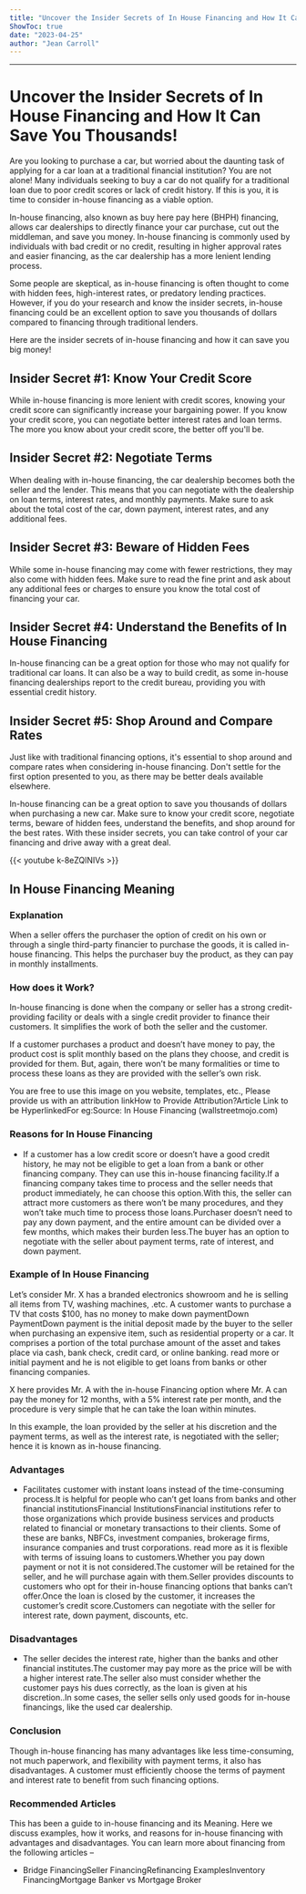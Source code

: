 ```yaml
---
title: "Uncover the Insider Secrets of In House Financing and How It Can Save You Thousands!"
ShowToc: true 
date: "2023-04-25"
author: "Jean Carroll"
---
```

*****
# Uncover the Insider Secrets of In House Financing and How It Can Save You Thousands!

Are you looking to purchase a car, but worried about the daunting task of applying for a car loan at a traditional financial institution? You are not alone! Many individuals seeking to buy a car do not qualify for a traditional loan due to poor credit scores or lack of credit history. If this is you, it is time to consider in-house financing as a viable option.

In-house financing, also known as buy here pay here (BHPH) financing, allows car dealerships to directly finance your car purchase, cut out the middleman, and save you money. In-house financing is commonly used by individuals with bad credit or no credit, resulting in higher approval rates and easier financing, as the car dealership has a more lenient lending process.

Some people are skeptical, as in-house financing is often thought to come with hidden fees, high-interest rates, or predatory lending practices. However, if you do your research and know the insider secrets, in-house financing could be an excellent option to save you thousands of dollars compared to financing through traditional lenders.

Here are the insider secrets of in-house financing and how it can save you big money!

## Insider Secret #1: Know Your Credit Score

While in-house financing is more lenient with credit scores, knowing your credit score can significantly increase your bargaining power. If you know your credit score, you can negotiate better interest rates and loan terms. The more you know about your credit score, the better off you'll be.

## Insider Secret #2: Negotiate Terms

When dealing with in-house financing, the car dealership becomes both the seller and the lender. This means that you can negotiate with the dealership on loan terms, interest rates, and monthly payments. Make sure to ask about the total cost of the car, down payment, interest rates, and any additional fees.

## Insider Secret #3: Beware of Hidden Fees

While some in-house financing may come with fewer restrictions, they may also come with hidden fees. Make sure to read the fine print and ask about any additional fees or charges to ensure you know the total cost of financing your car.

## Insider Secret #4: Understand the Benefits of In House Financing

In-house financing can be a great option for those who may not qualify for traditional car loans. It can also be a way to build credit, as some in-house financing dealerships report to the credit bureau, providing you with essential credit history.

## Insider Secret #5: Shop Around and Compare Rates

Just like with traditional financing options, it's essential to shop around and compare rates when considering in-house financing. Don't settle for the first option presented to you, as there may be better deals available elsewhere.

In-house financing can be a great option to save you thousands of dollars when purchasing a new car. Make sure to know your credit score, negotiate terms, beware of hidden fees, understand the benefits, and shop around for the best rates. With these insider secrets, you can take control of your car financing and drive away with a great deal.

{{< youtube k-8eZQlNIVs >}} 



## In House Financing Meaning
 
### Explanation
 
When a seller offers the purchaser the option of credit on his own or through a single third-party financier to purchase the goods, it is called in-house financing. This helps the purchaser buy the product, as they can pay in monthly installments.
 
### How does it Work?
 
In-house financing is done when the company or seller has a strong credit-providing facility or deals with a single credit provider to finance their customers. It simplifies the work of both the seller and the customer.
 
If a customer purchases a product and doesn’t have money to pay, the product cost is split monthly based on the plans they choose, and credit is provided for them. But, again, there won’t be many formalities or time to process these loans as they are provided with the seller’s own risk.
 
 You are free to use this image on you website, templates, etc.,  Please provide us with an attribution linkHow to Provide Attribution?Article Link to be HyperlinkedFor eg:Source: In House Financing (wallstreetmojo.com) 
 
### Reasons for In House Financing
 
- If a customer has a low credit score or doesn’t have a good credit history, he may not be eligible to get a loan from a bank or other financing company. They can use this in-house financing facility.If a financing company takes time to process and the seller needs that product immediately, he can choose this option.With this, the seller can attract more customers as there won’t be many procedures, and they won’t take much time to process those loans.Purchaser doesn’t need to pay any down payment, and the entire amount can be divided over a few months, which makes their burden less.The buyer has an option to negotiate with the seller about payment terms, rate of interest, and down payment.

 
### Example of In House Financing
 
Let’s consider Mr. X has a branded electronics showroom and he is selling all items from TV, washing machines, .etc. A customer wants to purchase a TV that costs $100, has no money to make down paymentDown PaymentDown payment is the initial deposit made by the buyer to the seller when purchasing an expensive item, such as residential property or a car. It comprises a portion of the total purchase amount of the asset and takes place via cash, bank check, credit card, or online banking.
read more or initial payment and he is not eligible to get loans from banks or other financing companies.
 
X here provides Mr. A with the in-house Financing option where Mr. A can pay the money for 12 months, with a 5% interest rate per month, and the procedure is very simple that he can take the loan within minutes.
 
In this example, the loan provided by the seller at his discretion and the payment terms, as well as the interest rate, is negotiated with the seller; hence it is known as in-house financing.
 
### Advantages
 
- Facilitates customer with instant loans instead of the time-consuming process.It is helpful for people who can’t get loans from banks and other financial institutionsFinancial InstitutionsFinancial institutions refer to those organizations which provide business services and products related to financial or monetary transactions to their clients. Some of these are banks, NBFCs, investment companies, brokerage firms, insurance companies and trust corporations. read more as it is flexible with terms of issuing loans to customers.Whether you pay down payment or not it is not considered.The customer will be retained for the seller, and he will purchase again with them.Seller provides discounts to customers who opt for their in-house financing options that banks can’t offer.Once the loan is closed by the customer, it increases the customer’s credit score.Customers can negotiate with the seller for interest rate, down payment, discounts, etc.

 
### Disadvantages
 
- The seller decides the interest rate, higher than the banks and other financial institutes.The customer may pay more as the price will be with a higher interest rate.The seller also must consider whether the customer pays his dues correctly, as the loan is given at his discretion..In some cases, the seller sells only used goods for in-house financings, like the used car dealership.

 
### Conclusion
 
Though in-house financing has many advantages like less time-consuming, not much paperwork, and flexibility with payment terms, it also has disadvantages. A customer must efficiently choose the terms of payment and interest rate to benefit from such financing options.
 
### Recommended Articles
 
This has been a guide to in-house financing and its Meaning. Here we discuss examples, how it works, and reasons for in-house financing with advantages and disadvantages. You can learn more about financing from the following articles –
 
- Bridge FinancingSeller FinancingRefinancing ExamplesInventory FinancingMortgage Banker vs Mortgage Broker




